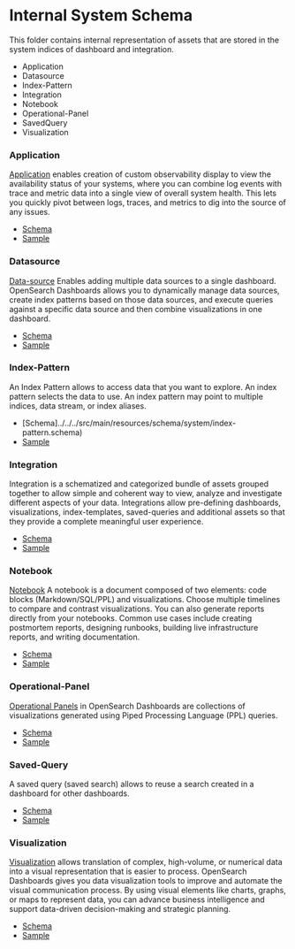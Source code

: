 # Internal System Schema

This folder contains internal representation of assets that are stored in the system indices of dashboard and integration.
 - Application
 - Datasource
 - Index-Pattern
 - Integration
 - Notebook
 - Operational-Panel
 - SavedQuery
 - Visualization

### Application
[Application](https://opensearch.org/docs/2.5/observing-your-data/app-analytics/) enables creation of custom observability display to view the availability status of your systems, where you can combine log events with trace and metric data into a single view of overall system health. 
This lets you quickly pivot between logs, traces, and metrics to dig into the source of any issues.

 - [Schema](../../../src/main/resources/schema/system/application.schema)
 - [Sample](samples/application.json)

### Datasource
[Data-source](https://opensearch.org/docs/2.4/dashboards/discover/multi-data-sources/) Enables adding multiple data sources to a single dashboard.
OpenSearch Dashboards allows you to dynamically manage data sources, create index patterns based on those data sources, and execute queries against a specific data source and then combine visualizations in one dashboard. 

 - [Schema](../../../src/main/resources/schema/system/datasource.schema)
 - [Sample](samples/datasource.json)

### Index-Pattern
An Index Pattern allows to access data that you want to explore. An index pattern selects the data to use. An index pattern may point to multiple indices, data stream, or index aliases.

 - [Schema]../../../src/main/resources/schema/system/index-pattern.schema)
 - [Sample](samples/index-pattern.json)

### Integration
Integration is a schematized and categorized bundle of assets grouped together to allow simple and coherent way to view, analyze and investigate different aspects of your data.
Integrations allow pre-defining dashboards, visualizations, index-templates, saved-queries and additional assets so that they provide a complete meaningful user experience. 

 - [Schema](../../../src/main/resources/schema/system/integration.schema)
 - [Sample](samples/integration.json)

### Notebook
[Notebook](https://opensearch.org/docs/2.5/observing-your-data/notebooks/) A notebook is a document composed of two elements: code blocks (Markdown/SQL/PPL) and visualizations.
Choose multiple timelines to compare and contrast visualizations.
You can also generate reports directly from your notebooks. Common use cases include creating postmortem reports, designing runbooks, building live infrastructure reports, and writing documentation.

 - [Schema](../../../src/main/resources/schema/system/notebook.schema)
 - [Sample](samples/notebook.json)

### Operational-Panel
[Operational Panels](https://opensearch.org/docs/2.5/observing-your-data/operational-panels/) in OpenSearch Dashboards are collections of visualizations generated using Piped Processing Language (PPL) queries.

 - [Schema](../../../src/main/resources/schema/system/operational-panel.schema)
 - [Sample](samples/operationalPanel.json)

### Saved-Query
A saved query (saved search) allows to reuse a search created in a dashboard for other dashboards.

 - [Schema](../../../src/main/resources/schema/system/saved-query.schema)
 - [Sample](samples/savedQuery.json)

### Visualization
[Visualization](https://opensearch.org/docs/2.5/dashboards/visualize/viz-index/) allows translation of complex, high-volume, or numerical data into a visual representation that is easier to process.
OpenSearch Dashboards gives you data visualization tools to improve and automate the visual communication process. By using visual elements like charts, graphs, or maps to represent data, you can advance business intelligence and support data-driven decision-making and strategic planning.

 - [Schema](../../../src/main/resources/schema/system/visualization.schema)
 - [Sample](samples/visualization.json)
